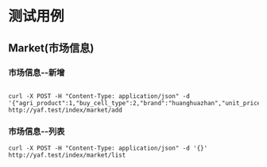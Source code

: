 # 测试用例

## Market(市场信息)

### 市场信息--新增
``` 

curl -X POST -H "Content-Type: application/json" -d '{"agri_product":1,"buy_cell_type":2,"brand":"huanghuazhan","unit_price":"2900","num":200,"trade_area":"wuxue","specification":"shuifen:14"}' http://yaf.test/index/market/add
```


### 市场信息--列表

```
curl -X POST -H "Content-Type: application/json" -d '{}' http://yaf.test/index/market/list

```


